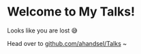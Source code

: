 # Welcome to My Talks!

Looks like you are lost 😅  

Head over to [github.com/ahandsel/Talks](https://github.com/ahandsel/Talks) ~
